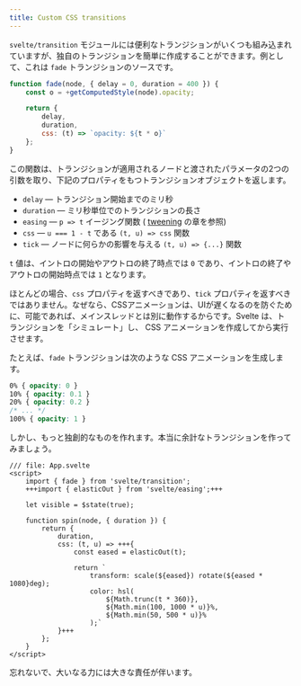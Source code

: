 ```yaml
---
title: Custom CSS transitions
---
```


`svelte/transition` モジュールには便利なトランジションがいくつも組み込まれていますが、独自のトランジションを簡単に作成することができます。例として、これは `fade` トランジションのソースです。

```js
function fade(node, { delay = 0, duration = 400 }) {
	const o = +getComputedStyle(node).opacity;

	return {
		delay,
		duration,
		css: (t) => `opacity: ${t * o}`
	};
}
```

この関数は、トランジションが適用されるノードと渡されたパラメータの2つの引数を取り、下記のプロパティをもつトランジションオブジェクトを返します。

- `delay` — トランジション開始までのミリ秒
- `duration` — ミリ秒単位でのトランジションの長さ
- `easing` — `p => t` イージング関数 ( [tweening](/tutorial/svelte/tweens) の章を参照)
- `css` — `u === 1 - t` である `(t, u) => css` 関数
- `tick` — ノードに何らかの影響を与える `(t, u) => {...}` 関数

`t` 値は、イントロの開始やアウトロの終了時点では `0` であり、イントロの終了やアウトロの開始時点では `1` となります。

ほとんどの場合、`css` プロパティを返すべきであり、`tick` プロパティを返すべきではありません。なぜなら、CSSアニメーションは、UIが遅くなるのを防ぐために、可能であれば、メインスレッドとは別に動作するからです。Svelte は、トランジションを「シミュレート」し、 CSS アニメーションを作成してから実行させます。

たとえば、`fade` トランジションは次のような CSS アニメーションを生成します。

<!-- prettier-ignore-start -->
```css
0% { opacity: 0 }
10% { opacity: 0.1 }
20% { opacity: 0.2 }
/* ... */
100% { opacity: 1 }
```
<!-- prettier-ignore-end -->

しかし、もっと独創的なものを作れます。本当に余計なトランジションを作ってみましょう。

```svelte
/// file: App.svelte
<script>
	import { fade } from 'svelte/transition';
	+++import { elasticOut } from 'svelte/easing';+++

	let visible = $state(true);

	function spin(node, { duration }) {
		return {
			duration,
			css: (t, u) => +++{
				const eased = elasticOut(t);

				return `
					transform: scale(${eased}) rotate(${eased * 1080}deg);
					color: hsl(
						${Math.trunc(t * 360)},
						${Math.min(100, 1000 * u)}%,
						${Math.min(50, 500 * u)}%
					);`
			}+++
		};
	}
</script>
```

忘れないで、大いなる力には大きな責任が伴います。
